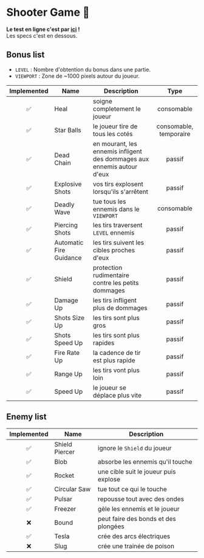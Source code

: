 
# Shooter Game 👾

**Le test en ligne c'est par [ici](https://camilleabella.github.io/TypedShooterGame/) !**<br>
Les specs c'est en dessous.

## Bonus list

- `LEVEL` : Nombre d'obtention du bonus dans une partie.
- `VIEWPORT` : Zone de ~1000 pixels autour du joueur.

| Implemented | Name | Description | Type |
|:---:|---|---|:---:|
| ✅ | Heal | soigne completement le joueur | consomable |
| ✅ | Star Balls | le joueur tire de tous les cotés | consomable, temporaire |
| ✅ | Dead Chain | en mourant, les ennemis infligent des dommages aux ennemis autour d'eux | passif |
| ✅ | Explosive Shots | vos tirs explosent lorsqu'ils s'arrêtent | passif |
| ✅ | Deadly Wave | tue tous les ennemis dans le `VIEWPORT` | consomable |
| ✅ | Piercing Shots | les tirs traversent `LEVEL` ennemis | passif |
| ✅ | Automatic Fire Guidance | les tirs suivent les cibles proches d'eux | passif |
| ✅ | Shield | protection rudimentaire contre les petits dommages | passif |
| ✅ | Damage Up | les tirs infligent plus de dommages | passif |
| ✅ | Shots Size Up | les tirs sont plus gros | passif |
| ✅ | Shots Speed Up | les tirs sont plus rapides | passif |
| ✅ | Fire Rate Up | la cadence de tir est plus rapide | passif |
| ✅ | Range Up | les tirs vont plus loin | passif |
| ✅ | Speed Up | le joueur se déplace plus vite | passif |

## Enemy list

| Implemented | Name | Description |
| :---: | --- | --- |
| ✅ | Shield Piercer | ignore le `Shield` du joueur |
| ✅ | Blob | absorbe les ennemis qu'il touche |
| ✅ | Rocket | une cible suit le joueur puis explose |
| ✅ | Circular Saw | tue tout ce qui le touche |
| ✅ | Pulsar | repousse tout avec des ondes |
| ✅ | Freezer | gèle les ennemis et le joueur |
| ❌ | Bound | peut faire des bonds et des plongées |
| ✅ | Tesla | crée des arcs électriques |
| ❌ | Slug | crée une trainée de poison |
